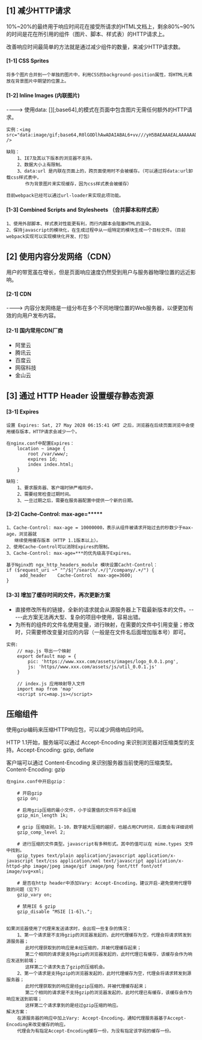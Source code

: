 ## [1] 减少HTTP请求
<p>    10%~20%的最终用于响应时间花在接受所请求的HTML文档上，剩余80%~90%的时间是花在所引用的组件（图片、脚本、样式表）的HTTP请求上。</p>

<p>    改善响应时间最简单的方法就是通过减少组件的数量，来减少HTTP请求数。</p>

#### [1-1] CSS Sprites
```
将多个图片合并到一个单独的图片中，利用CSS的background-position属性，将HTML元素放在背景图片中期望的位置上。
```
#### [1-2] Inline Images (内联图片)
----> 使用data: [<mediatype>][;base64],<data>的模式在页面中包含图片无需任何额外的HTTP请求。
```
实例：<img src="data:image/gif;base64,R0lGODlhAwADAIABAL6+vv///yH5BAEAAAEALAAAAAADAAMAAAIDjA9WADs=" />

缺陷：
    1、IE7及其以下版本的浏览器不支持。
    2、数据大小上有限制。
    3、data:url 是内联在页面上的，跨页面使用时不会被缓存。（可以通过将data:url卸载css样式表中，
       作为背景图片来实现缓存，因为css样式表会被缓存）
       
目前webpack已经可以通过url-loader来实现此项功能。
```

#### [1-3] Combined Scripts and Stylesheets （合并脚本和样式表）
```
1、使用外部脚本、样式表对性能更有利，而行内脚本会阻塞HTML的渲染。
2、保持javascript的模块化，在生成过程中从一组特定的模块生成一个目标文件。（目前webpack实现可以实现模块化开发、打包）
```

## [2] 使用内容分发网络（CDN）
<p>用户的带宽虽在增长，但是页面响应速度仍然受到用户与服务器物理位置的远近影响。</p>

#### [2-1] CDN
----> 内容分发网络是一组分布在多个不同地理位置的Web服务器，以便更加有效的向用户发布内容。

#### [2-1] 国内常用CDN厂商
- 阿里云
- 腾讯云
- 百度云
- 网宿科技
- 金山云

## [3] 通过 HTTP Header 设置缓存静态资源

#### [3-1] Expires
```
设置 Expires: Sat, 27 May 2028 06:15:41 GMT 之后，浏览器在后续页面浏览中会使用缓存版本，HTTP请求会减少一个。

在nginx.conf中配置Expires：
    location ~ image {
        root /var/www/;
        expires 1d;
        index index.html;
    }

缺陷：
    1、要求服务器、客户端时钟严格同步。
    2、需要经常检查过期时间。
    3、一旦过期之后，需要在服务器配置中提供一个新的日期。

```

#### [3-2] Cache-Control: max-age=*****
```
1、Cache-Control: max-age = 10000000，表示从组件被请求开始过去的秒数少于max-age，浏览器就
   继续使用缓存版本（HTTP 1.1版本以上）。
2、使用Cache-Control可以消除Expires的限制。
3、Cache-Control: max-age=***的优先级高于Expires。
    
基于Nginx的 ngx_http_headers_module 模块设置Cacht-Control：
if ($request_uri ~* "^/$|^/search/.+/|^/company/.+/") {
     add_header    Cache-Control  max-age=3600;
}
```
#### [3-3] 增加了缓存时间的文件，再次更新方案
- 直接修改所有的链接，全新的请求就会从源服务器上下载最新版本的文件。-----此方案无法再大型、复杂的项目中使用，容易出错。
- 为所有的组件的文件名使用变量，进行映射，在需要的文件中引用变量；修改时，只需要修改变量对应的内容（一般是在文件名后面增加版本号）即可。
```
实例:
    // map.js 导出一个映射
    export default map = {
        pic: 'https://www.xxx.com/assets/images/logo_0.0.1.png',
        js: 'https//www.xxx.com/assets/js/util_0.0.1.js'
    }
    
    // index.js 应用映射导入文件
    import map from 'map'
    <script src=map.js></script>
```

## 压缩组件
<p>使用gzip编码来压缩HTTP响应包，可以减少网络响应时间。</p>
<p>HTTP 1.1开始，服务端可以通过 Accept-Encoding 来识别浏览器对压缩类型的支持。Accept-Encoding: gzip, deflate</p>
<p>客户端可以通过 Content-Encoding 来识别服务器当前使用的压缩类型。Content-Encoding: gzip</p>

```
在nginx.conf中开启gzip：

    # 开启gzip
    gzip on;
    
    # 启用gzip压缩的最小文件，小于设置值的文件将不会压缩
    gzip_min_length 1k;
    
    # gzip 压缩级别，1-10，数字越大压缩的越好，也越占用CPU时间，后面会有详细说明
    gzip_comp_level 2;
    
    # 进行压缩的文件类型。javascript有多种形式。其中的值可以在 mime.types 文件中找到。
    gzip_types text/plain application/javascript application/x-javascript text/css application/xml text/javascript application/x-httpd-php image/jpeg image/gif image/png font/ttf font/otf image/svg+xml;
    
    # 是否在http header中添加Vary: Accept-Encoding，建议开启-避免使用代理导致的问题（见下）
    gzip_vary on;
    
    # 禁用IE 6 gzip
    gzip_disable "MSIE [1-6]\.";
    
```

```
如果浏览器使用了代理来发送请求时，会出现一些复杂的情况：
    1、第一个请求是不支持gzip的浏览器发起的，此时代理缓存为空，代理会将请求转发到源服务器；
       此时代理获取到的响应是未经压缩的，并被代理缓存起来；
       第二个相同的请求是支持gzip的浏览器发起的，此时代理已有缓存，该缓存会作为响应发送到前端；
       这样第二个请求失去了gzip的压缩机会。
    2、第一个请求是支持gzip的浏览器发起的，此时代理缓存为空，代理会将请求转发到源服务器；
       此时代理获取到的响应是经gzip压缩的，并被代理缓存起来；
       第二个相同的请求是不支持gzip的浏览器发起的，此时代理已有缓存，该缓存会作为响应发送到前端；
       这样第二个请求拿到的是经过gzip压缩的响应。
解决方案：
    在源服务器的响应中加上Vary: Accept-Encoding，通知代理服务器基于Accept-Encoding来改变缓存的响应。
    代理会为有指定Accept-Encoding缓存一份，为没有指定该字段的缓存一份。
```
